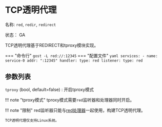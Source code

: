 # TCP透明代理

名称: `red`, `redir`, `redirect`

状态： GA

TCP透明代理基于REDIRECT和tproxy模块实现。

=== "命令行"
    ```
	gost -L red://:12345
	```
=== "配置文件"
    ```yaml
	services:
	- name: service-0
	  addr: ":12345"
	  handler:
		type: red
	  listener:
		type: red
	```

## 参数列表

`tproxy` (bool, default=false)
:   开启tproxy模式

!!! note "tproxy模式"
    tproxy模式需要`red`监听器和处理器同时开启。

!!! note "限制"
    red监听器只能与[red处理器](/reference/handlers/red/)一起使用，构建TCP透明代理。

    TCP透明代理仅支持Linux系统。
